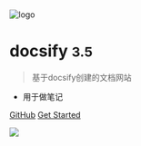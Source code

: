 <!-- _coverpage.md -->

# 

<!-- _coverpage.md -->

![logo](https://docsify.js.org/_media/icon.svg)

# docsify <small>3.5</small>

> 基于docsify创建的文档网站

- 用于做笔记

[GitHub](https://github.com/docsifyjs/docsify/)
[Get Started](https://notes.darkmoon.top/#/md/)

![](https://pictures.darkmoon.top/imgs/202305291118949.jpg)